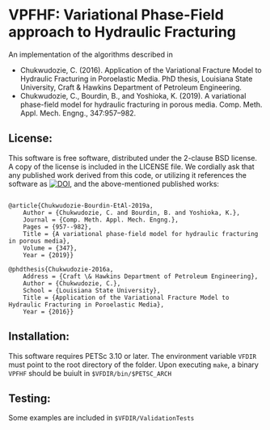 # VPFHF: Variational Phase-Field approach to Hydraulic Fracturing

An implementation of the algorithms described in 
   * Chukwudozie, C. (2016). Application of the Variational Fracture Model to Hydraulic Fracturing in Poroelastic Media. PhD thesis, Louisiana State University, Craft & Hawkins Department of Petroleum Engineering.
   * Chukwudozie, C., Bourdin, B., and Yoshioka, K. (2019). A variational phase-field model for hydraulic fracturing in porous media. Comp. Meth. Appl. Mech. Engng., 347:957–982.

## License:
This software is free software, distributed under the 2-clause BSD license. A copy of the license is included in the LICENSE file.
We cordially ask that any published work derived from this code, or utilizing it references the software as [![DOI](https://zenodo.org/badge/191032060.svg)](https://zenodo.org/badge/latestdoi/191032060), and the above-mentioned published works:
```

@article{Chukwudozie-Bourdin-EtAl-2019a,
	Author = {Chukwudozie, C. and Bourdin, B. and Yoshioka, K.},
	Journal = {Comp. Meth. Appl. Mech. Engng.},
	Pages = {957--982},
	Title = {A variational phase-field model for hydraulic fracturing in porous media},
	Volume = {347},
	Year = {2019}}

@phdthesis{Chukwudozie-2016a,
	Address = {Craft \& Hawkins Department of Petroleum Engineering},
	Author = {Chukwudozie, C.},
	School = {Louisiana State University},
	Title = {Application of the Variational Fracture Model to Hydraulic Fracturing in Poroelastic Media},
	Year = {2016}}
```

## Installation:
This software requires PETSc 3.10 or later. The environment variable ```VFDIR``` must point to the root directory of the folder. Upon executing ```make```, a binary ```VPFHF``` should be buiult in ```$VFDIR/bin/$PETSC_ARCH```

## Testing:
Some examples are included in ```$VFDIR/ValidationTests```
